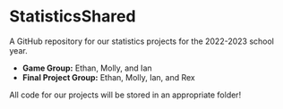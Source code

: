 # StatisticsShared
A GitHub repository for our statistics projects for the 2022-2023 school year.

- **Game Group:** Ethan, Molly, and Ian<br>
- **Final Project Group:** Ethan, Molly, Ian, and Rex

All code for our projects will be stored in an appropriate folder!
